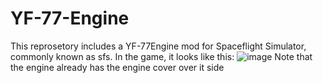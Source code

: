 # YF-77-Engine
This reprosetory includes a YF-77Engine mod for Spaceflight Simulator, commonly known as sfs.
In the game, it looks like this:
![image](https://github.com/user-attachments/assets/fafbc086-f347-4a20-9e42-2ed4818cc2ce)
Note that the engine already has the engine cover over it side
